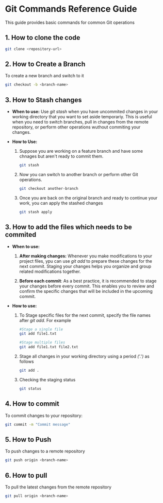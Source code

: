 # Git Commands Reference Guide

This guide provides basic commands for common Git operations

## 1. How to clone the code

```bash
git clone <repository-url>
```

## 2. How to Create a Branch

To create a new branch and switch to it 

```bash
git checkout -b <branch-name>
```

## 3. How to Stash changes

- **When to use:** Use *git stash* when you have uncommited changes in your working directory that you want to set aside temporariy. This is useful when you need to switch branches, pull in changes from the remote repository, or perform other operations wuthout commiting your changes.

- **How to Use:** 

    1. Suppose you are working on a feature branch and have some chnages but aren't ready to commit them.
        ```bash
        git stash
        ```
    2. Now you can switch to another branch or perform other Git operations.
        ```bash
        git checkout another-branch
        ```
    3. Once you are back on the original branch and ready to continue your work, you can apply the stashed changes
        ```bash
        git stash apply
        ```

## 3. How to add the files which needs to be commited

- **When to use:**

    1. **After making changes:** Whenever you make modifications to your project files, ypu can use *git add* to prepare these changes for the next commit. Staging your changes helps you organize and group related modifications together.

    2. **Before each commit**: As a best practice, it is recommended to stage your changes before every commit. This enables you to review and confirm the specific changes that will be included in the upcoming commit.

- **How to use:**
    1. To Stage specific files for the next commit, specify the file names after *git add*. For example
        ```bash
        #Stage a single file
        git add file1.txt

        #Stage multiple files
        git add file1.txt file2.txt
        ```

    2. Stage all changes in your working directory using a period *('.')* as follows
        ```bash
        git add .
        ```

    3. Checking the staging status
        ```bash
        git status
        ```

## 4. How to commit

To commit changes to your repository:

```bash
git commit -m "Commit message"
```
## 5. How to Push

To push changes to a remote repository 

```bash
git push origin <branch-name>
```
## 6. How to pull

To pull the latest changes from the remote repository

```bash
git pull origin <branch-name>
```



    
